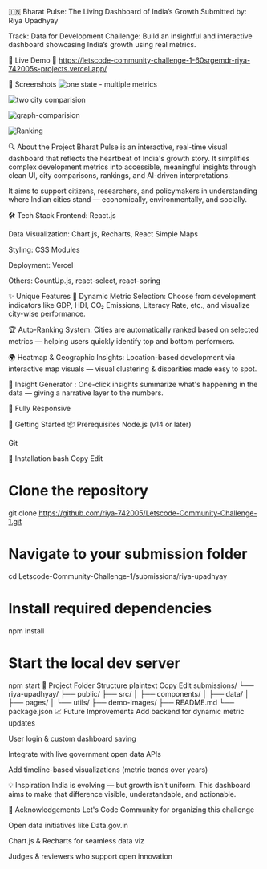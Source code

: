 🇮🇳 Bharat Pulse: The Living Dashboard of India’s Growth
Submitted by: Riya Upadhyay

Track: Data for Development
Challenge: Build an insightful and interactive dashboard showcasing India’s growth using real metrics.

🌟 Live Demo
🔗 https://letscode-community-challenge-1-60srgemdr-riya-742005s-projects.vercel.app/

📸 Screenshots
![one state - multiple metrics](https://github.com/user-attachments/assets/5a06fbc6-aa0c-4926-8d86-186caec221c3)

![two city comparision](https://github.com/user-attachments/assets/ce5e2a28-44d6-495d-a7d6-55781282745b)


![graph-comparision](https://github.com/user-attachments/assets/1e94d065-874e-44ac-82c0-be1dbbff9c9c)


![Ranking](https://github.com/user-attachments/assets/2836e71b-e563-440b-882d-a1c590d1fff8)





🔍 About the Project
Bharat Pulse is an interactive, real-time visual dashboard that reflects the heartbeat of India's growth story. It simplifies complex development metrics into accessible, meaningful insights through clean UI, city comparisons, rankings, and AI-driven interpretations.

It aims to support citizens, researchers, and policymakers in understanding where Indian cities stand — economically, environmentally, and socially.

🛠️ Tech Stack
Frontend: React.js

Data Visualization: Chart.js, Recharts, React Simple Maps

Styling: CSS Modules

Deployment: Vercel

Others: CountUp.js, react-select, react-spring

✨ Unique Features
🔄 Dynamic Metric Selection: Choose from development indicators like GDP, HDI, CO₂ Emissions, Literacy Rate, etc., and visualize city-wise performance.

🏆 Auto-Ranking System: Cities are automatically ranked based on selected metrics — helping users quickly identify top and bottom performers.

🌍 Heatmap & Geographic Insights: Location-based development via interactive map visuals — visual clustering & disparities made easy to spot.

🤖 Insight Generator : One-click insights summarize what's happening in the data — giving a narrative layer to the numbers.

📱 Fully Responsive

🚀 Getting Started
📦 Prerequisites
Node.js (v14 or later)

Git

🧰 Installation
bash
Copy
Edit
# Clone the repository
git clone https://github.com/riya-742005/Letscode-Community-Challenge-1.git

# Navigate to your submission folder
cd Letscode-Community-Challenge-1/submissions/riya-upadhyay

# Install required dependencies
npm install

# Start the local dev server
npm start
📄 Project Folder Structure
plaintext
Copy
Edit
submissions/
└── riya-upadhyay/
    ├── public/
    ├── src/
    │   ├── components/
    │   ├── data/
    │   ├── pages/
    │   └── utils/
    ├── demo-images/
    ├── README.md
    └── package.json
📈 Future Improvements
Add backend for dynamic metric updates

User login & custom dashboard saving

Integrate with live government open data APIs

Add timeline-based visualizations (metric trends over years)

💡 Inspiration
India is evolving — but growth isn’t uniform. This dashboard aims to make that difference visible, understandable, and actionable.

🙌 Acknowledgements
Let's Code Community for organizing this challenge

Open data initiatives like Data.gov.in

Chart.js & Recharts for seamless data viz

Judges & reviewers who support open innovation

